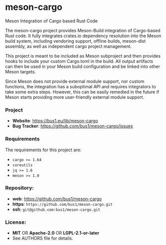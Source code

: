 meson-cargo
===========

Meson Integration of Cargo based Rust Code

The meson-cargo project provides Meson-Build integration of Cargo-based Rust
code. It fully integrates crates.io dependency resolution into the Meson build
system, including vendoring support, offline builds, meson-dist assembly, as
well as independent cargo project management.

This project is meant to be included as Meson subproject and then provides
hooks to include your custom Cargo.toml in the build. All output artifacts can
then be used in your Meson build configuration and be linked into other Meson
targets.

Since Meson does not provide external module support, nor custom functions, the
integration has a suboptimal API and requires integrators to take some extra
steps. However, this can be easily remedied in the future if Meson starts
providing more user-friendly external module support.

### Project

 * **Website**: <https://bus1.eu/lib/meson-cargo>
 * **Bug Tracker**: <https://github.com/bus1/meson-cargo/issues>

### Requirements

The requirements for this project are:

 * `cargo >= 1.64`
 * `coreutils`
 * `jq >= 1.6`
 * `meson >= 1.0`

### Repository:

 - **web**:   <https://github.com/bus1/meson-cargo>
 - **https**: `https://github.com/bus1/meson-cargo.git`
 - **ssh**:   `git@github.com:bus1/meson-cargo.git`

### License:

 - **MIT** OR **Apache-2.0** OR **LGPL-2.1-or-later**
 - See AUTHORS file for details.

